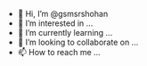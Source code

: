 - 👋 Hi, I’m @gsmsrshohan
- 👀 I’m interested in ...
- 🌱 I’m currently learning ...
- 💞️ I’m looking to collaborate on ...
- 📫 How to reach me ...

<!---
gsmsrshohan/gsmsrshohan is a ✨ special ✨ repository because its `README.md` (this file) appears on your GitHub profile.
You can click the Preview link to take a look at your changes.
--->
